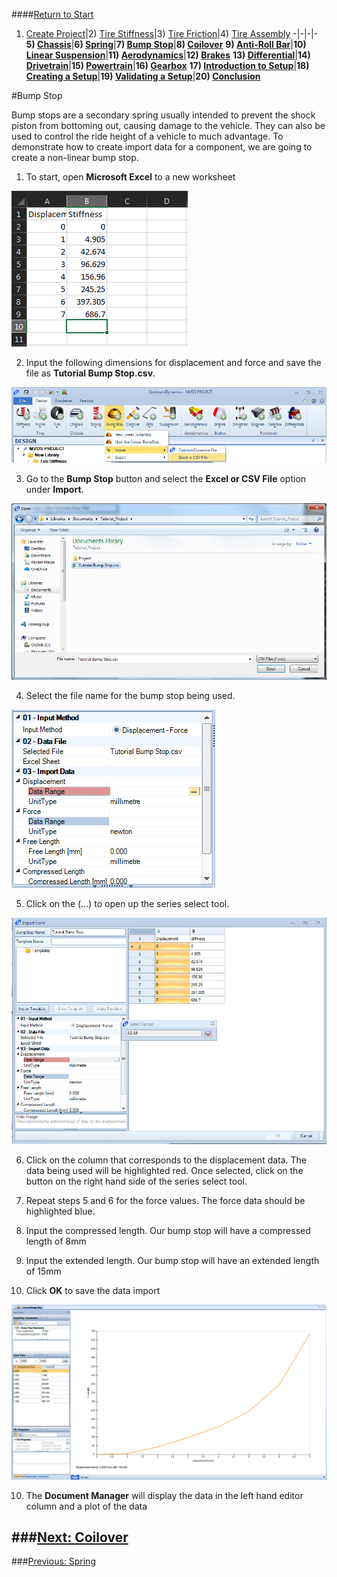 ####[Return to Start](1_Tutorial_1.md)

1) [Create Project](2_Create_Project.md)|2) [Tire Stiffness](3_Tire_Stiffness.md)|3) [Tire Friction](4_Tire_Friction.md)|4) [Tire Assembly](5_TireAssy.md)
-|-|-|-
__5) [Chassis](6_Chassis.md)__|__6) [Spring](7_Spring.md)__|__7) [Bump Stop](8_BumpStop.md)__|__8) [Coilover](9_Coilover.md)__
__9) [Anti-Roll Bar](10_ARB.md)__|__10) [Linear Suspension](11_LinearSus.md)__|__11) [Aerodynamics](12_Aero.md)__|__12) [Brakes](13_Brakes.md)__
__13) [Differential](14_Diff.md)__|__14) [Drivetrain](15_DT.md)__|__15) [Powertrain](16_Powertrain.md)__|__16) [Gearbox](17_Gearbox.md)__
__17) [Introduction to Setup](18_Setupintro.md)__|__18) [Creating a Setup](19_Setup.md)__|__19) [Validating a Setup](20_ValidateSetup.md)__|__20) [Conclusion](21_Conclusion.md)__

#Bump Stop

Bump stops are a secondary spring usually intended to prevent the shock piston from bottoming out, causing damage to the vehicle.  They can also be used to control the ride height of a vehicle to much advantage.  To demonstrate how to create import data for a component, we are going to create a non-linear bump stop.

1) To start, open __Microsoft Excel__ to a new worksheet

![Bump Stop Data](../img/bump_stop_data.PNG)

2) Input the following dimensions for displacement and force and save the file as __Tutorial Bump Stop.csv__.

![Bump Stop Import](../img/bump_stop_import.png)

3) Go to the __Bump Stop__ button and select the __Excel or CSV File__ option under __Import__.

![Bump Stop File](../img/import_file.png)

4) Select the file name for the bump stop being used.

![Displacement Button](../img/displacement_bs.png)

5) Click on the (...) to open up the series select tool.

![Displacement Data](../img/displacement_data.png)

6) Click on the column that corresponds to the displacement data. The data being used will be highlighted red.  Once selected, click on the button on the right hand side of the series select tool.

7) Repeat steps 5 and 6 for the force values.  The force data should be highlighted blue.

8) Input the compressed length.  Our bump stop will have a compressed length of 8mm

9) Input the extended length.  Our bump stop will have an extended length of 15mm

10) Click __OK__ to save the data import

![Bump Stop Output](../img/bs_output.png)

10) The __Document Manager__ will display the data in the left hand editor column and a plot of the data

###[Next: Coilover](9_Coilover.md)
--------------------------------------------------------
###[Previous: Spring](7_Spring.md)